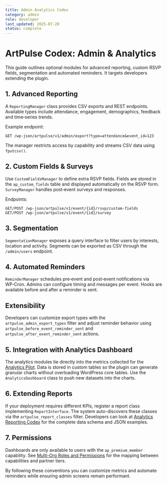 ```yaml
---
title: Admin Analytics Codex
category: admin
role: developer
last_updated: 2025-07-20
status: complete
---
```


# ArtPulse Codex: Admin & Analytics

This guide outlines optional modules for advanced reporting, custom RSVP fields, segmentation and automated reminders. It targets developers extending the plugin.

## 1. Advanced Reporting

A `ReportingManager` class provides CSV exports and REST endpoints. Available types include attendance, engagement, demographics, feedback and time‑series trends.

Example endpoint:

```
GET /wp-json/artpulse/v1/admin/export?type=attendance&event_id=123
```

The manager restricts access by capability and streams CSV data using `fputcsv()`.

## 2. Custom Fields & Surveys

Use `CustomFieldsManager` to define extra RSVP fields. Fields are stored in the `ap_custom_fields` table and displayed automatically on the RSVP form. `SurveyManager` handles post‑event surveys and responses.

Endpoints:

```
GET/POST /wp-json/artpulse/v1/event/{id}/rsvp/custom-fields
GET/POST /wp-json/artpulse/v1/event/{id}/survey
```

## 3. Segmentation

`SegmentationManager` exposes a query interface to filter users by interests, location and activity. Segments can be exported as CSV through the `/admin/users` endpoint.

## 4. Automated Reminders

`ReminderManager` schedules pre‑event and post‑event notifications via WP‑Cron. Admins can configure timing and messages per event. Hooks are available before and after a reminder is sent.

## Extensibility

Developers can customize export types with the `artpulse_admin_export_types` filter and adjust reminder behavior using `artpulse_before_event_reminder_sent` and `artpulse_after_event_reminder_sent` actions.


## 5. Integration with Analytics Dashboard
The analytics modules tie directly into the metrics collected for the [Analytics Pilot](../../analytics-pilot.md). Data is stored in custom tables so the plugin can generate granular charts without overloading WordPress core tables. Use the `AnalyticsDashboard` class to push new datasets into the charts.

## 6. Extending Reports
If your deployment requires different KPIs, register a report class implementing `ReportInterface`. The system auto-discovers these classes via the `artpulse_report_classes` filter. Developers can look at [Analytics Reporting Codex](./analytics-reporting-codex.md) for the complete data schema and JSON examples.

## 7. Permissions
Dashboards are only available to users with the `ap_premium_member` capability. See [Multi-Org Roles and Permissions](../../multi-org-roles-permissions.md) for the mapping between capabilities and partner tiers.

By following these conventions you can customize metrics and automate reminders while ensuring admin screens remain performant.